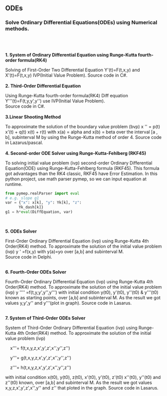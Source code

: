 ## ODEs
### Solve Ordinary Differential Equations(ODEs) using Numerical methods.
<br>
<br>

**1. System of Ordinary Differential Equation using Runge-Kutta fourth-order formula(RK4)**

Solving of First-Order Two Differential Equation Y'(t)=F(t,x,y) and X'(t)=F(t,x,y) IVP(Initial Value Problem).
Source code in C#.
<br>
<br>
**2. Third-Order Differential Equation**

Using Runge-Kutta fourth-order formula(RK4)
Diff equation Y'''(t)=F(t,y,y',y'') use IVP(Initial Value Problem).\
Source code in C#.
<br>
<br>
**3.Linear Shooting Method**

To approximate the solution of the boundary value problem (bvp) x '' = p(t) x'(t) + q(t) x(t) + r(t) with x(a) = alpha and x(b) = beta over the interval [a , b], subinterval M by using the Runge-Kutta method of order 4.
Source code in Lazarus/pascal.
<br>
<br>
**4. Second-order ODE Solver using Runge-Kutta-Fehlberg (RKF45)**

To solving initial value problem (ivp) second-order Ordinary Differential Equation(ODE) using Runge-Kutta-Fehlberg formula (RKF45). This formula got advantages than the RK4 classic, RKF45 have Error Estimation. In this python project, use math parser pymep, so we can input equation at runtime.
``` python
from pymep.realParser import eval
# e.g. slope g1
var = {"x": x[k], "y": Yk[k], "z":
      Yk_dash[k]}
g1 = h*eval(DiffEquation, var)
```
<br>

**5. ODEs Solver**

First-Order Ordinary Differential Equation (ivp) using Runge-Kutta 4th Order(RK4) method.
To approximate the solution of the initial value problem (ivp) y ' =f(x,y) with y(a)=yo over [a,b] and subinterval M.\
Source code in Delphi.
<br><br>

**6. Fourth-Order ODEs Solver**

Fourth-Order Ordinary Differential Equation (ivp) using Runge-Kutta 4th Order(RK4) method.
To approximate the solution of the initial value problem (ivp) y '''' =f(t,y,y',y'',y''') with initial condition y(t0), y'(t0), y''(t0) & y'''(t0) known as starting points, over [a,b] and subinterval M.
As the result we got values y,y',y'' and y'''(plot in graph). 
Source code in Lasarus.
<br><br>

**7. System of Third-Order ODEs Solver**

System of Third-Order Ordinary Differential Equation (ivp) using Runge-Kutta 4th Order(RK4) method.
To approximate the solution of the initial value problem (ivp) 
   <br>
   <p>&nbsp&nbsp&nbsp x'''= f(t,x,y,z,x',y',z',x'',y'',z'')</p>
   <p>&nbsp&nbsp&nbsp y'''= g(t,x,y,z,x',y',z',x'',y'',z'')</p>
   <p>&nbsp&nbsp&nbsp z'''= h(t,x,y,z,x',y',z',x'',y'',z'')</p>
   
with initial condition  x(t0), y(t0), z(t0), x'(t0), y'(t0), z'(t0)   x''(t0), y''(t0) and z''(t0) known, over [a,b] and subinterval M.
As the result we got values x,y,z,x',y',z',x'',y'' and z'' that ploted in the graph. 
Source code in Lasarus.
